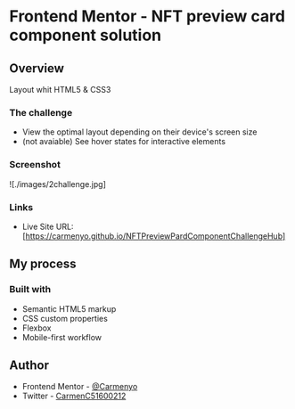 # Frontend Mentor - NFT preview card component solution

## Overview

Layout whit HTML5 & CSS3

### The challenge

- View the optimal layout depending on their device's screen size
- (not avaiable) See hover states for interactive elements

### Screenshot

![./images/2challenge.jpg]

### Links

- Live Site URL: [https://carmenyo.github.io/NFTPreviewPardComponentChallengeHub]

## My process

### Built with

- Semantic HTML5 markup
- CSS custom properties
- Flexbox
- Mobile-first workflow

## Author

- Frontend Mentor - [@Carmenyo](https://www.frontendmentor.io/profile/yourusername)
- Twitter - [CarmenC51600212](https://www.twitter.com/yourusername)
